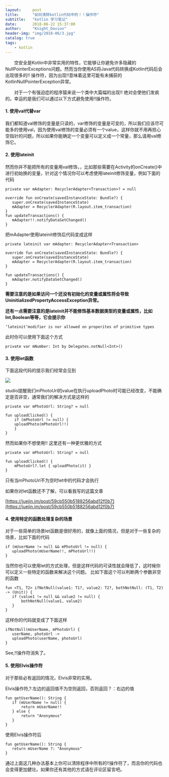 ```yaml
---
layout:     post
title:      "如何清除kotlin代码中的！！操作符"
subtitle:   "kotlin 学习笔记"
date:       2018-06-22 15:37:00
author:     "Knight_Davion"
header-img: "img/2018-06/3.jpg"
catalog: true
tags:
    - kotlin
---
```


&emsp;&emsp;空安全是Kotlin中非常实用的特性，它能够让你避免许多隐藏的NullPointerExceptions问题。然而当你使用AS将Java代码转换成Kotlin代码后会出现很多的!! 操作符，因为出现!!意味着这里可能有未捕获的KotlinNullPointerException异常。

&emsp;&emsp;对于一个有强迫症的程序猿来说一个类中大篇幅的出现!! 绝对会使他们发疯的。幸运的是我们可以通过以下方式避免使用!!操作符。

#### 1. 使用val代替var
我们都知道val修饰的变量是只读的，var修饰的变量是可变的，所以我们应该尽可能多的使用val，因为使用val修饰的变量必须有一个value，这样你就不用再担心空指针的问题，所以如果你能确定一个变量可以定义成一个常量，那么请用val修饰它。

#### 2. 使用lateinit
然而你并不能把所有的变量用val修饰，，比如那些需要在Activity的onCreate()中进行初始换的变量，针对这个情况你可以考虑使用lateinit修饰变量，例如下面的代码

    private var mAdapter: RecyclerAdapter<Transaction>? = null

    override fun onCreate(savedInstanceState: Bundle?) {
       super.onCreate(savedInstanceState)
       mAdapter = RecyclerAdapter(R.layout.item_transaction)
    }
    fun updateTransactions() {
       mAdapter!!.notifyDataSetChanged()
    }
把mAdapter使用lateinit修饰后代码变成这样

    private lateinit var mAdapter: RecyclerAdapter<Transaction>

    override fun onCreate(savedInstanceState: Bundle?) {
       super.onCreate(savedInstanceState)
       mAdapter = RecyclerAdapter(R.layout.item_transaction)
    }

    fun updateTransactions() {
       mAdapter.notifyDataSetChanged()
    }
**需要注意的是如果访问一个还没有初始化的变量或属性将会导致UninitializedPropertyAccessException异常。**

**还有一点需要注意的是lateinit并不能修饰基本数据类型的变量或属性，比如Int,Boolean等等，它会提示你**

    ‘lateinit’modifier is nor allowed on properites of primitive types

此时你可以使用下面这个方式

    private var mNumber: Int by Delegates.notNull<Int>()

#### 3. 使用let函数

下面这段代码的提示我们经常会见到

![](https://user-gold-cdn.xitu.io/2018/6/22/1642619d691cfd15?w=660&h=130&f=png&s=10846)

studio提醒我们mPhotoUrl的value在执行uploadPhoto时可能已经改变，不能确定是否非空，通常我们的解决方式是这样的

    private var mPhotoUrl: String? = null

    fun uploadClicked() {
        if (mPhotoUrl != null) {
        uploadPhoto(mPhotoUrl!!)
        }
    }
然而如果你不想使用!! 这里还有一种更优雅的方式

    private var mPhotoUrl: String? = null

    fun uploadClicked() {
        mPhotoUrl?.let { uploadPhoto(it) }
    }
    
只有当mPhotoUrl不为空时let中的代码才会执行

如果你对let函数还不了解，可以看我写的这篇文章

[https://juejin.im/post/59cb550b5188256abd12f0b7](https://juejin.im/post/59cb550b5188256abd12f0b7)
    
#### 4. 使用特定的函数处理复杂的场景
对于一些简单的场景let函数是很好用的，就像上面的情况，但是对于一些复杂的场景，比如下面的代码

    if (mUserName != null && mPhotoUrl != null) {
       uploadPhoto(mUserName!!, mPhotoUrl!!)
    }

当然你也可以使用let的方式处理，但是这样代码的可读性就会降低了，这时候你可以定义一些特定的函数来解决这个问题。
比如下面这个可以判断两个参数非空的函数

    fun <T1, T2> ifNotNull(value1: T1?, value2: T2?, bothNotNull: (T1, T2) -> (Unit)) {
       if (value1 != null && value2 != null) {
           bothNotNull(value1, value2)
       }
    }

这样你的代码就变成了下面这样
 
    ifNotNull(mUserName, mPhotoUrl) {
       userName, photoUrl ->
       uploadPhoto(userName, photoUrl)
    }

See,!!操作符消失了。

#### 5. 使用Elvis操作符
对于那些必有返回的情况，Elvis非常的实用。

Elvis操作符,?:左边的返回值不为空则返回，否则返回？：右边的值

    fun getUserName(): String {
       if (mUserName != null) {
           return mUserName!!
       } else {
           return "Anonymous"
       }
    }
使用Elvis操作符后

    fun getUserName(): String {
       return mUserName ?: "Anonymous"
    }
    
通过上面这几种办法基本上你可以清除程序中所有的!!操作符了，而且你的代码也会变得更加健壮。如果你还有其他的方式请在评论区留言吧。